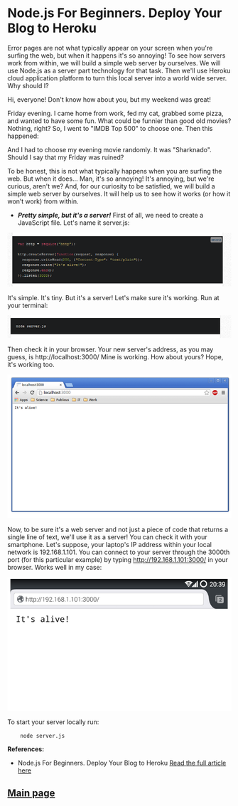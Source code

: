 # Node.js For Beginners. Deploy Your Blog to Heroku

Error pages are not what typically appear on your screen when you're surfing the web, but when it happens it's so annoying! To see how servers work from within, we will build a simple web server by ourselves. We will use Node.js as a server part technology for that task. Then we'll use Heroku cloud application platform to turn this local server into a world wide server.
Why should I?

Hi, everyone! Don't know how about you, but my weekend was great!

Friday evening. I came home from work, fed my cat, grabbed some pizza, and wanted to have some fun. What could be funnier than good old movies? Nothing, right? So, I went to "IMDB Top 500" to choose one. Then this happened:

And I had to choose my evening movie randomly. It was "Sharknado". Should I say that my Friday was ruined?

To be honest, this is not what typically happens when you are surfing the web. But when it does... Man, it's so annoying! It's annoying, but we're curious, aren't we? And, for our curiosity to be satisfied, we will build a simple web server by ourselves. It will help us to see how it works (or how it won’t work) from within.

- ***Pretty simple, but it's a server!***
First of all, we need to create a JavaScript file. Let's name it server.js:


![server](/301classes/Images301/server1.png)


It's simple. It's tiny. But it's a server! Let's make sure it's working. Run at your terminal:


![server](/301classes/Images301/server2.png)


Then check it in your browser. Your new server's address, as you may guess, is http://localhost:3000/ Mine is working. How about yours? Hope, it's working too.


![server](/301classes/Images301/server3.png)


Now, to be sure it's a web server and not just a piece of code that returns a single line of text, we'll use it as a server! You can check it with your smartphone. Let's suppose, your laptop's IP address within your local network is 192.168.1.101. You can connect to your server through the 3000th port (for this particular example) by typing http://192.168.1.101:3000/ in your browser. Works well in my case:


![server](/301classes/Images301/server4.png)


To start your server locally run:

        node server.js

**References:**

- Node.js For Beginners. Deploy Your Blog to Heroku [Read the full article here](https://howtonode.org/deploy-blog-to-heroku)

## [Main page](https://amjadmesmar.github.io/reading-notes/)
